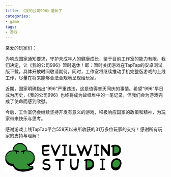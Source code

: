 ```yaml
---
title: 《我的公司996》退休了
categories:
- game
tags:
- 游戏
---
```


亲爱的玩家们：

为响应国家通知要求，守护未成年人的健康成长，鉴于目前工作室的能力有限，我们决定，让《我的公司996》暂时退休！即：暂时关闭游戏在TapTap的安卓测试版下载，具体开放时间敬请期待。同时，工作室将继续推动手机完整版游戏的上线工作，尽量在将来能够合法合规地呈现给玩家。
    
近期，国家明确指出“996”严重违法，这是值得普天同庆的事情。希望“996”早日成为历史，《我的公司996》也终将成为故纸堆中的一笔记录，但我们会为游戏完成了使命而感到欣慰。
    
今后，工作室仍会继续坚持开发有意义的游戏，积极响应国家的政策和精神，为玩家带来快乐与思考。
    
感谢游戏上线TapTap平台558天以来所收获的31万多位玩家的支持！感谢所有玩家的支持与理解！

![Evilwind Studio](/public/image/studio_logo.png)
